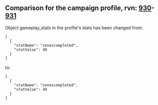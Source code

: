 ## Comparison for the campaign profile, rvn: [930](https://github.com/PRO100KatYT/FortniteProfileRevisions/tree/main/profiles/campaign/930%20campaign.json)-[931](https://github.com/PRO100KatYT/FortniteProfileRevisions/tree/main/profiles/campaign/931%20campaign.json)

Object gameplay_stats in the profile's stats has been changed from:

```
[
  {
    "statName": "zonescompleted",
    "statValue": 48
  }
]
```

to:

```
[
  {
    "statName": "zonescompleted",
    "statValue": 49
  }
]
```

<br><br>
